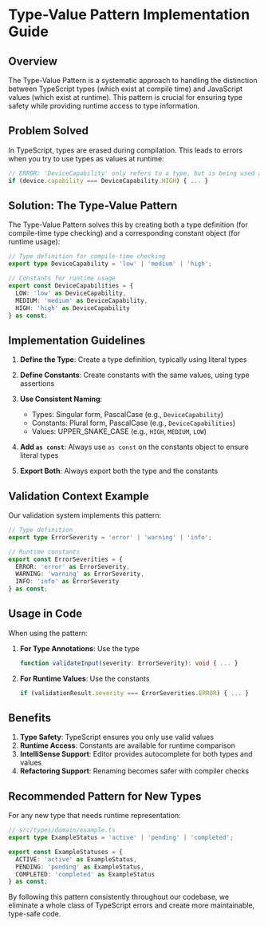 
# Type-Value Pattern Implementation Guide

## Overview

The Type-Value Pattern is a systematic approach to handling the distinction between TypeScript types (which exist at compile time) and JavaScript values (which exist at runtime). This pattern is crucial for ensuring type safety while providing runtime access to type information.

## Problem Solved

In TypeScript, types are erased during compilation. This leads to errors when you try to use types as values at runtime:

```typescript
// ERROR: 'DeviceCapability' only refers to a type, but is being used as a value here
if (device.capability === DeviceCapability.HIGH) { ... }
```

## Solution: The Type-Value Pattern

The Type-Value Pattern solves this by creating both a type definition (for compile-time type checking) and a corresponding constant object (for runtime usage):

```typescript
// Type definition for compile-time checking
export type DeviceCapability = 'low' | 'medium' | 'high';

// Constants for runtime usage
export const DeviceCapabilities = {
  LOW: 'low' as DeviceCapability,
  MEDIUM: 'medium' as DeviceCapability,
  HIGH: 'high' as DeviceCapability
} as const;
```

## Implementation Guidelines

1. **Define the Type**: Create a type definition, typically using literal types

2. **Define Constants**: Create constants with the same values, using type assertions

3. **Use Consistent Naming**:
   - Types: Singular form, PascalCase (e.g., `DeviceCapability`)
   - Constants: Plural form, PascalCase (e.g., `DeviceCapabilities`)
   - Values: UPPER_SNAKE_CASE (e.g., `HIGH`, `MEDIUM`, `LOW`)

4. **Add `as const`**: Always use `as const` on the constants object to ensure literal types

5. **Export Both**: Always export both the type and the constants

## Validation Context Example

Our validation system implements this pattern:

```typescript
// Type definition
export type ErrorSeverity = 'error' | 'warning' | 'info';

// Runtime constants
export const ErrorSeverities = {
  ERROR: 'error' as ErrorSeverity,
  WARNING: 'warning' as ErrorSeverity,
  INFO: 'info' as ErrorSeverity
} as const;
```

## Usage in Code

When using the pattern:

1. **For Type Annotations**: Use the type
   ```typescript
   function validateInput(severity: ErrorSeverity): void { ... }
   ```

2. **For Runtime Values**: Use the constants
   ```typescript
   if (validationResult.severity === ErrorSeverities.ERROR) { ... }
   ```

## Benefits

1. **Type Safety**: TypeScript ensures you only use valid values
2. **Runtime Access**: Constants are available for runtime comparison
3. **IntelliSense Support**: Editor provides autocomplete for both types and values
4. **Refactoring Support**: Renaming becomes safer with compiler checks

## Recommended Pattern for New Types

For any new type that needs runtime representation:

```typescript
// src/types/domain/example.ts
export type ExampleStatus = 'active' | 'pending' | 'completed';

export const ExampleStatuses = {
  ACTIVE: 'active' as ExampleStatus,
  PENDING: 'pending' as ExampleStatus,
  COMPLETED: 'completed' as ExampleStatus
} as const;
```

By following this pattern consistently throughout our codebase, we eliminate a whole class of TypeScript errors and create more maintainable, type-safe code.
